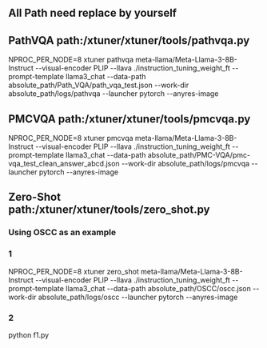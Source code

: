 ## All Path need replace by yourself

## PathVQA  path:/xtuner/xtuner/tools/pathvqa.py
NPROC_PER_NODE=8 xtuner pathvqa meta-llama/Meta-Llama-3-8B-Instruct --visual-encoder PLIP --llava ./instruction_tuning_weight_ft --prompt-template llama3_chat --data-path absolute_path/Path_VQA/path_vqa_test.json --work-dir absolute_path/logs/pathvqa --launcher pytorch --anyres-image

## PMCVQA  path:/xtuner/xtuner/tools/pmcvqa.py
NPROC_PER_NODE=8 xtuner pmcvqa meta-llama/Meta-Llama-3-8B-Instruct --visual-encoder PLIP --llava ./instruction_tuning_weight_ft --prompt-template llama3_chat --data-path absolute_path/PMC-VQA/pmc-vqa_test_clean_answer_abcd.json --work-dir absolute_path/logs/pmcvqa --launcher pytorch --anyres-image

## Zero-Shot  path:/xtuner/xtuner/tools/zero_shot.py
### Using OSCC as an example
### 1
NPROC_PER_NODE=8 xtuner zero_shot meta-llama/Meta-Llama-3-8B-Instruct --visual-encoder PLIP --llava ./instruction_tuning_weight_ft --prompt-template llama3_chat --data-path absolute_path/OSCC/oscc.json --work-dir absolute_path/logs/oscc --launcher pytorch --anyres-image
### 2
python f1.py



